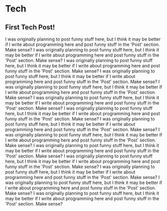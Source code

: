 Tech
===

First Tech Post!
---

I was originally planning to post funny stuff here, but I think it may be better if I write about programming here and post funny stuff in the 'Post' section. Make sense? I was originally planning to post funny stuff here, but I think it may be better if I write about programming here and post funny stuff in the 'Post' section. Make sense? I was originally planning to post funny stuff here, but I think it may be better if I write about programming here and post funny stuff in the 'Post' section. Make sense? I was originally planning to post funny stuff here, but I think it may be better if I write about programming here and post funny stuff in the 'Post' section. Make sense? I was originally planning to post funny stuff here, but I think it may be better if I write about programming here and post funny stuff in the 'Post' section. Make sense? I was originally planning to post funny stuff here, but I think it may be better if I write about programming here and post funny stuff in the 'Post' section. Make sense? I was originally planning to post funny stuff here, but I think it may be better if I write about programming here and post funny stuff in the 'Post' section. Make sense? I was originally planning to post funny stuff here, but I think it may be better if I write about programming here and post funny stuff in the 'Post' section. Make sense? I was originally planning to post funny stuff here, but I think it may be better if I write about programming here and post funny stuff in the 'Post' section. Make sense? I was originally planning to post funny stuff here, but I think it may be better if I write about programming here and post funny stuff in the 'Post' section. Make sense? I was originally planning to post funny stuff here, but I think it may be better if I write about programming here and post funny stuff in the 'Post' section. Make sense? I was originally planning to post funny stuff here, but I think it may be better if I write about programming here and post funny stuff in the 'Post' section. Make sense? I was originally planning to post funny stuff here, but I think it may be better if I write about programming here and post funny stuff in the 'Post' section. Make sense? I was originally planning to post funny stuff here, but I think it may be better if I write about programming here and post funny stuff in the 'Post' section. Make sense? 